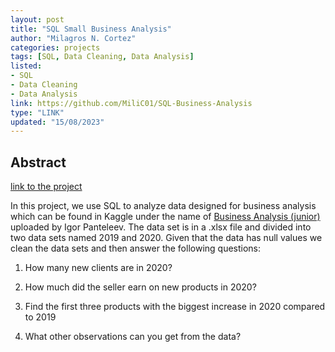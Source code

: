 ```yaml
---
layout: post
title: "SQL Small Business Analysis"
author: "Milagros N. Cortez"
categories: projects
tags: [SQL, Data Cleaning, Data Analysis]
listed:
- SQL
- Data Cleaning
- Data Analysis
link: https://github.com/MiliC01/SQL-Business-Analysis
type: "LINK"
updated: "15/08/2023"
---
```

## Abstract
[link to the project](https://github.com/MiliC01/SQL-Business-Analysis)

In this project, we use SQL to analyze data designed for business analysis which can be found in Kaggle under the name of [Business Analysis (junior)](https://www.kaggle.com/datasets/sticktogethertm/business-analysis-junior) uploaded by Igor Panteleev.
The data set is in a .xlsx file and divided into two data sets named 2019 and 2020. Given that the data has null values we clean the data sets and then answer the following questions:

1) How many new clients are in 2020?
   
2) How much did the seller earn on new products in 2020?

3)  Find the first three products with the biggest increase in 2020 compared to 2019

4)  What other observations can you get from the data?

